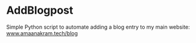 # AddBlogpost
Simple Python script to automate adding a blog entry to my main website:
www.amaanakram.tech/blog
